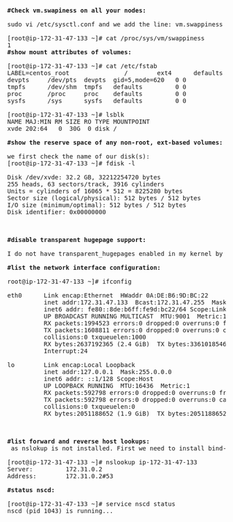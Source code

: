 <pre>
<b>#Check vm.swapiness on all your nodes:</b>

sudo vi /etc/sysctl.conf and we add the line: vm.swappiness = 1 -> we need to reboot the machine

[root@ip-172-31-47-133 ~]# cat /proc/sys/vm/swappiness
1
<b>#show mount attributes of volumes:</b>

[root@ip-172-31-47-133 ~]# cat /etc/fstab
LABEL=centos_root               /        ext4      defaults         0 0
devpts     /dev/pts  devpts  gid=5,mode=620   0 0
tmpfs      /dev/shm  tmpfs   defaults         0 0
proc       /proc     proc    defaults         0 0
sysfs      /sys      sysfs   defaults         0 0

[root@ip-172-31-47-133 ~]# lsblk
NAME MAJ:MIN RM SIZE RO TYPE MOUNTPOINT
xvde 202:64   0  30G  0 disk /

<b>#show the reserve space of any non-root, ext-based volumes:</b>

we first check the name of our disk(s):
[root@ip-172-31-47-133 ~]# fdisk -l

Disk /dev/xvde: 32.2 GB, 32212254720 bytes
255 heads, 63 sectors/track, 3916 cylinders
Units = cylinders of 16065 * 512 = 8225280 bytes
Sector size (logical/physical): 512 bytes / 512 bytes
I/O size (minimum/optimal): 512 bytes / 512 bytes
Disk identifier: 0x00000000



<b>#disable transparent hugepage support:</b>

I do not have transparent_hugepages enabled in my kernel by default

<b>#list the network interface configuration:</b>

root@ip-172-31-47-133 ~]# ifconfig

eth0      Link encap:Ethernet  HWaddr 0A:DE:B6:9D:BC:22
          inet addr:172.31.47.133  Bcast:172.31.47.255  Mask:255.255.240.0
          inet6 addr: fe80::8de:b6ff:fe9d:bc22/64 Scope:Link
          UP BROADCAST RUNNING MULTICAST  MTU:9001  Metric:1
          RX packets:1994523 errors:0 dropped:0 overruns:0 frame:0
          TX packets:1608811 errors:0 dropped:0 overruns:0 carrier:0
          collisions:0 txqueuelen:1000
          RX bytes:2637192365 (2.4 GiB)  TX bytes:3361018546 (3.1 GiB)
          Interrupt:24

lo        Link encap:Local Loopback
          inet addr:127.0.0.1  Mask:255.0.0.0
          inet6 addr: ::1/128 Scope:Host
          UP LOOPBACK RUNNING  MTU:16436  Metric:1
          RX packets:592798 errors:0 dropped:0 overruns:0 frame:0
          TX packets:592798 errors:0 dropped:0 overruns:0 carrier:0
          collisions:0 txqueuelen:0
          RX bytes:2051188652 (1.9 GiB)  TX bytes:2051188652 (1.9 GiB)



<b>#list forward and reverse host lookups:</b>
 as nslokup is not installed. First we need to install bind-utils

[root@ip-172-31-47-133 ~]# nslookup ip-172-31-47-133
Server:         172.31.0.2
Address:        172.31.0.2#53

<b>#status nscd:</b>

[root@ip-172-31-47-133 ~]# service nscd status
nscd (pid 1043) is running...
